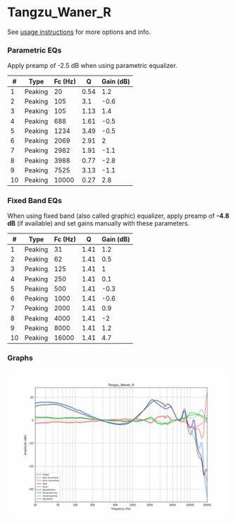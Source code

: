 # Tangzu_Waner_R
See [usage instructions](https://github.com/jaakkopasanen/AutoEq#usage) for more options and info.

### Parametric EQs
Apply preamp of -2.5 dB when using parametric equalizer.

|   # | Type    |   Fc (Hz) |    Q |   Gain (dB) |
|-----|---------|-----------|------|-------------|
|   1 | Peaking |        20 | 0.54 |         1.2 |
|   2 | Peaking |       105 | 3.1  |        -0.6 |
|   3 | Peaking |       105 | 1.13 |         1.4 |
|   4 | Peaking |       688 | 1.61 |        -0.5 |
|   5 | Peaking |      1234 | 3.49 |        -0.5 |
|   6 | Peaking |      2069 | 2.91 |         2   |
|   7 | Peaking |      2982 | 1.91 |        -1.1 |
|   8 | Peaking |      3988 | 0.77 |        -2.8 |
|   9 | Peaking |      7525 | 3.13 |        -1.1 |
|  10 | Peaking |     10000 | 0.27 |         2.8 |

### Fixed Band EQs
When using fixed band (also called graphic) equalizer, apply preamp of **-4.8 dB** (if available) and set gains manually with these parameters.

|   # | Type    |   Fc (Hz) |    Q |   Gain (dB) |
|-----|---------|-----------|------|-------------|
|   1 | Peaking |        31 | 1.41 |         1.2 |
|   2 | Peaking |        62 | 1.41 |         0.5 |
|   3 | Peaking |       125 | 1.41 |         1   |
|   4 | Peaking |       250 | 1.41 |         0.1 |
|   5 | Peaking |       500 | 1.41 |        -0.3 |
|   6 | Peaking |      1000 | 1.41 |        -0.6 |
|   7 | Peaking |      2000 | 1.41 |         0.9 |
|   8 | Peaking |      4000 | 1.41 |        -2   |
|   9 | Peaking |      8000 | 1.41 |         1.2 |
|  10 | Peaking |     16000 | 1.41 |         4.7 |

### Graphs
![](./Tangzu_Waner_R.png)
